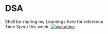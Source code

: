 # DSA
Shall be sharing my Learnings here for reference<br>
Time Spent this week:
[![wakatime](https://wakatime.com/badge/user/8862995c-21a1-4de3-9a95-e04b050ba05e/project/78b110fb-aae3-4057-b8f2-d802679cb91e.svg)](https://wakatime.com/badge/user/8862995c-21a1-4de3-9a95-e04b050ba05e/project/78b110fb-aae3-4057-b8f2-d802679cb91e)

